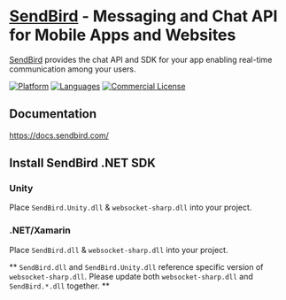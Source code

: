# [SendBird](https://sendbird.com) - Messaging and Chat API for Mobile Apps and Websites
[SendBird](https://sendbird.com) provides the chat API and SDK for your app enabling real-time communication among your users.

[![Platform](https://img.shields.io/badge/platform-Unity%2F.NET%2FMono%2FXamarin-orange.svg)](#)
[![Languages](https://img.shields.io/badge/language-C%23-orange.svg)](#)
[![Commercial License](https://img.shields.io/badge/license-Commercial-brightgreen.svg)](https://github.com/smilefam/SendBird-SDK-dotNET/blob/master/LICENSE.md)

## Documentation
https://docs.sendbird.com/

## Install SendBird .NET SDK 

### Unity
Place `SendBird.Unity.dll` & `websocket-sharp.dll` into your project.

### .NET/Xamarin
Place `SendBird.dll` & `websocket-sharp.dll` into your project.


** `SendBird.dll` and `SendBird.Unity.dll` reference specific version of `websocket-sharp.dll`. Please update both `websocket-sharp.dll` and `SendBird.*.dll` together. **

